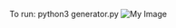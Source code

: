 To run: python3 generator.py
![My Image]([my-image.jpg](https://github.com/GeovaneJefferson/pbrmaker/blob/dev/Screenshots/Screenshot%202024-01-10%20at%2016.32.58.png)https://github.com/GeovaneJefferson/pbrmaker/blob/dev/Screenshots/Screenshot%202024-01-10%20at%2016.32.58.png)

